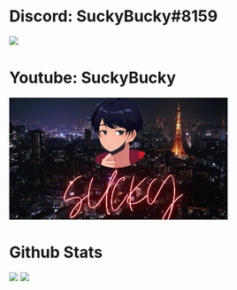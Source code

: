 <h1>Discord: SuckyBucky#8159</h1>
<p><a href="#"><img height=auto width=auto src="https://discord.c99.nl/widget/theme-2/877272018486198322.png" height="1000px"/></a></p>
<h1>Youtube: SuckyBucky</h1>
<p><a href="https://youtube.com/suckybucky/"><img height=auto width=auto src="youtube.png" height="1000px"/></a></p>
<h1>Github Stats</h1>
<a><img src="https://github-readme-stats.vercel.app/api/top-langs/?username=SuckyBuckyYT&langs_count=8&count_private=true&layout=compact&theme=react&hide_border=true&bg_color=0D1117" /></a>
<a><img src="https://github-readme-stats.vercel.app/api?username=SuckyBuckyYT&show_icons=true&count_private=true&theme=react&hide_border=true&bg_color=0D1117" />
